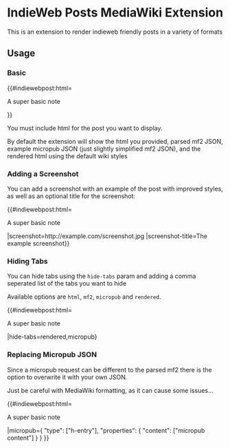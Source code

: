 # IndieWeb Posts MediaWiki Extension

This is an extension to render indieweb friendly posts in a variety of formats

## Usage

### Basic

  {{#indiewebpost:html=<div class="h-entry">
    <div class="e-content">
      <p>A super basic note</p>
    </div>
  </div>}}

You must include html for the post you want to display.

By default the extension will show the html you provided, parsed mf2 JSON, example micropub JSON (just slightly simplified mf2 JSON), and the rendered html using the default wiki styles

### Adding a Screenshot

You can add a screenshot with an example of the post with improved styles, as well as an optional title for the screenshot:

  {{#indiewebpost:html=<div class="h-entry">
    <div class="e-content">
      <p>A super basic note</p>
    </div>
  </div>
  |screenshot=http://example.com/screenshot.jpg
  |screenshot-title=The example screenshot}}

### Hiding Tabs

You can hide tabs using the `hide-tabs` param and adding a comma seperated list of the tabs you want to hide

Available options are `html`, `mf2`, `micropub` and `rendered`.

  {{#indiewebpost:html=<div class="h-entry">
    <div class="e-content">
      <p>A super basic note</p>
    </div>
  </div>
  |hide-tabs=rendered,micropub}

### Replacing Micropub JSON

Since a micropub request can be different to the parsed mf2 there is the option to overwrite it with your own JSON.

Just be careful with MediaWiki formatting, as it can cause some issues...

  {{#indiewebpost:html=<div class="h-entry">
    <div class="e-content">
      <p>A super basic note</p>
    </div>
  </div>
  |micropub={
    "type": ["h-entry"],
    "properties": {
      "content": ["micropub content"]
    }
  }
  }}